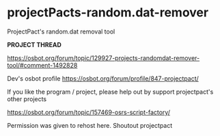 # projectPacts-random.dat-remover
ProjectPact's random.dat removal tool 

**PROJECT THREAD**

https://osbot.org/forum/topic/129927-projects-randomdat-remover-tool/#comment-1492828


Dev's osbot profile
https://osbot.org/forum/profile/847-projectpact/

If you like the program / project, please help out by support projectpact's other projects

https://osbot.org/forum/topic/157469-osrs-script-factory/





Permission was given to rehost here. Shoutout projectpact


